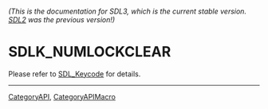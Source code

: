 ###### (This is the documentation for SDL3, which is the current stable version. [SDL2](https://wiki.libsdl.org/SDL2/) was the previous version!)
# SDLK_NUMLOCKCLEAR

Please refer to [SDL_Keycode](SDL_Keycode) for details.

----
[CategoryAPI](CategoryAPI), [CategoryAPIMacro](CategoryAPIMacro)

